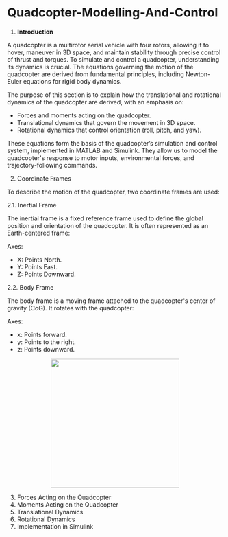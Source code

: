 # Quadcopter-Modelling-And-Control

1. **Introduction**

A quadcopter is a multirotor aerial vehicle with four rotors, allowing it to hover, maneuver in 3D space, and maintain stability through precise control of thrust and torques. To simulate and control a quadcopter, understanding its dynamics is crucial. The equations governing the motion of the quadcopter are derived from fundamental principles, including Newton-Euler equations for rigid body dynamics.

The purpose of this section is to explain how the translational and rotational dynamics of the quadcopter are derived, with an emphasis on:

- Forces and moments acting on the quadcopter.
- Translational dynamics that govern the movement in 3D space.
- Rotational dynamics that control orientation (roll, pitch, and yaw).

These equations form the basis of the quadcopter’s simulation and control system, implemented in MATLAB and Simulink. They allow us to model the quadcopter's response to motor inputs, environmental forces, and trajectory-following commands.

2. Coordinate Frames

To describe the motion of the quadcopter, two coordinate frames are used:

2.1. Inertial Frame

The inertial frame is a fixed reference frame used to define the global position and orientation of the quadcopter. It is often represented as an Earth-centered frame:

Axes:
- X: Points North.
- Y: Points East.
- Z: Points Downward.

2.2. Body Frame

The body frame is a moving frame attached to the quadcopter's center of gravity (CoG). It rotates with the quadcopter:

Axes:
- x: Points forward.
- y: Points to the right.
- z: Points downward.


<p align="center">
  <img src="https://github.com/user-attachments/assets/65d30124-5033-4627-8e8d-f965a35f9d86" width="300" />
</p>

3. Forces Acting on the Quadcopter
4. Moments Acting on the Quadcopter
5. Translational Dynamics
6. Rotational Dynamics
7. Implementation in Simulink

